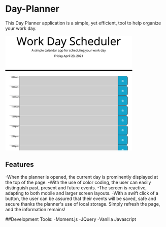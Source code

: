 # Day-Planner

This Day Planner application is a simple, yet efficient, tool to help organize your work day.  



<img src="assets/images/planner.png" width="400">

## Features

-When the planner is opened, the current day is prominently displayed at the top of the page.
-With the use of color coding, the user can easily distinguish past, present and future events.
-The screen is reactive, adapting to both mobile and larger screen layouts.
-With a swift click of a button, the user can be assured that their events will be saved, safe and secure thanks the planner's use of local storage. Simply refresh the page, and the information remains!

##Development Tools:
-Moment.js 
-JQuery 
-Vanilla Javascript
